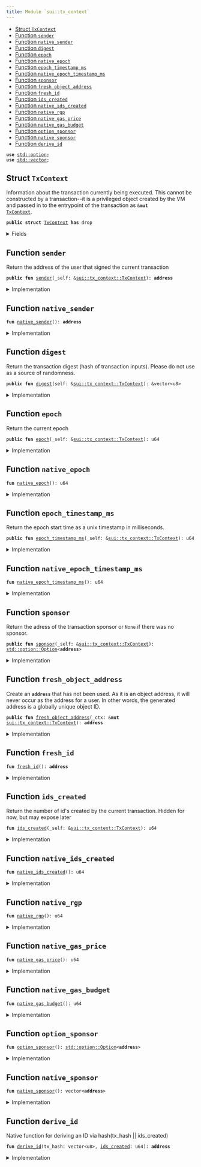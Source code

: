 ```yaml
---
title: Module `sui::tx_context`
---
```




-  [Struct `TxContext`](#sui_tx_context_TxContext)
-  [Function `sender`](#sui_tx_context_sender)
-  [Function `native_sender`](#sui_tx_context_native_sender)
-  [Function `digest`](#sui_tx_context_digest)
-  [Function `epoch`](#sui_tx_context_epoch)
-  [Function `native_epoch`](#sui_tx_context_native_epoch)
-  [Function `epoch_timestamp_ms`](#sui_tx_context_epoch_timestamp_ms)
-  [Function `native_epoch_timestamp_ms`](#sui_tx_context_native_epoch_timestamp_ms)
-  [Function `sponsor`](#sui_tx_context_sponsor)
-  [Function `fresh_object_address`](#sui_tx_context_fresh_object_address)
-  [Function `fresh_id`](#sui_tx_context_fresh_id)
-  [Function `ids_created`](#sui_tx_context_ids_created)
-  [Function `native_ids_created`](#sui_tx_context_native_ids_created)
-  [Function `native_rgp`](#sui_tx_context_native_rgp)
-  [Function `native_gas_price`](#sui_tx_context_native_gas_price)
-  [Function `native_gas_budget`](#sui_tx_context_native_gas_budget)
-  [Function `option_sponsor`](#sui_tx_context_option_sponsor)
-  [Function `native_sponsor`](#sui_tx_context_native_sponsor)
-  [Function `derive_id`](#sui_tx_context_derive_id)


<pre><code><b>use</b> <a href="../std/option.md#std_option">std::option</a>;
<b>use</b> <a href="../std/vector.md#std_vector">std::vector</a>;
</code></pre>



<a name="sui_tx_context_TxContext"></a>

## Struct `TxContext`

Information about the transaction currently being executed.
This cannot be constructed by a transaction--it is a privileged object created by
the VM and passed in to the entrypoint of the transaction as <code>&<b>mut</b> <a href="../sui/tx_context.md#sui_tx_context_TxContext">TxContext</a></code>.


<pre><code><b>public</b> <b>struct</b> <a href="../sui/tx_context.md#sui_tx_context_TxContext">TxContext</a> <b>has</b> drop
</code></pre>



<details>
<summary>Fields</summary>


<dl>
<dt>
<code><a href="../sui/tx_context.md#sui_tx_context_sender">sender</a>: <b>address</b></code>
</dt>
<dd>
 The address of the user that signed the current transaction
</dd>
<dt>
<code>tx_hash: vector&lt;u8&gt;</code>
</dt>
<dd>
 Hash of the current transaction
</dd>
<dt>
<code><a href="../sui/tx_context.md#sui_tx_context_epoch">epoch</a>: u64</code>
</dt>
<dd>
 The current epoch number
</dd>
<dt>
<code><a href="../sui/tx_context.md#sui_tx_context_epoch_timestamp_ms">epoch_timestamp_ms</a>: u64</code>
</dt>
<dd>
 Timestamp that the epoch started at
</dd>
<dt>
<code><a href="../sui/tx_context.md#sui_tx_context_ids_created">ids_created</a>: u64</code>
</dt>
<dd>
 Counter recording the number of fresh id's created while executing
 this transaction. Always 0 at the start of a transaction
</dd>
</dl>


</details>

<a name="sui_tx_context_sender"></a>

## Function `sender`

Return the address of the user that signed the current
transaction


<pre><code><b>public</b> <b>fun</b> <a href="../sui/tx_context.md#sui_tx_context_sender">sender</a>(_self: &<a href="../sui/tx_context.md#sui_tx_context_TxContext">sui::tx_context::TxContext</a>): <b>address</b>
</code></pre>



<details>
<summary>Implementation</summary>


<pre><code><b>public</b> <b>fun</b> <a href="../sui/tx_context.md#sui_tx_context_sender">sender</a>(_self: &<a href="../sui/tx_context.md#sui_tx_context_TxContext">TxContext</a>): <b>address</b> {
    <a href="../sui/tx_context.md#sui_tx_context_native_sender">native_sender</a>()
}
</code></pre>



</details>

<a name="sui_tx_context_native_sender"></a>

## Function `native_sender`



<pre><code><b>fun</b> <a href="../sui/tx_context.md#sui_tx_context_native_sender">native_sender</a>(): <b>address</b>
</code></pre>



<details>
<summary>Implementation</summary>


<pre><code><b>native</b> <b>fun</b> <a href="../sui/tx_context.md#sui_tx_context_native_sender">native_sender</a>(): <b>address</b>;
</code></pre>



</details>

<a name="sui_tx_context_digest"></a>

## Function `digest`

Return the transaction digest (hash of transaction inputs).
Please do not use as a source of randomness.


<pre><code><b>public</b> <b>fun</b> <a href="../sui/tx_context.md#sui_tx_context_digest">digest</a>(self: &<a href="../sui/tx_context.md#sui_tx_context_TxContext">sui::tx_context::TxContext</a>): &vector&lt;u8&gt;
</code></pre>



<details>
<summary>Implementation</summary>


<pre><code><b>public</b> <b>fun</b> <a href="../sui/tx_context.md#sui_tx_context_digest">digest</a>(self: &<a href="../sui/tx_context.md#sui_tx_context_TxContext">TxContext</a>): &vector&lt;u8&gt; {
    &self.tx_hash
}
</code></pre>



</details>

<a name="sui_tx_context_epoch"></a>

## Function `epoch`

Return the current epoch


<pre><code><b>public</b> <b>fun</b> <a href="../sui/tx_context.md#sui_tx_context_epoch">epoch</a>(_self: &<a href="../sui/tx_context.md#sui_tx_context_TxContext">sui::tx_context::TxContext</a>): u64
</code></pre>



<details>
<summary>Implementation</summary>


<pre><code><b>public</b> <b>fun</b> <a href="../sui/tx_context.md#sui_tx_context_epoch">epoch</a>(_self: &<a href="../sui/tx_context.md#sui_tx_context_TxContext">TxContext</a>): u64 {
    <a href="../sui/tx_context.md#sui_tx_context_native_epoch">native_epoch</a>()
}
</code></pre>



</details>

<a name="sui_tx_context_native_epoch"></a>

## Function `native_epoch`



<pre><code><b>fun</b> <a href="../sui/tx_context.md#sui_tx_context_native_epoch">native_epoch</a>(): u64
</code></pre>



<details>
<summary>Implementation</summary>


<pre><code><b>native</b> <b>fun</b> <a href="../sui/tx_context.md#sui_tx_context_native_epoch">native_epoch</a>(): u64;
</code></pre>



</details>

<a name="sui_tx_context_epoch_timestamp_ms"></a>

## Function `epoch_timestamp_ms`

Return the epoch start time as a unix timestamp in milliseconds.


<pre><code><b>public</b> <b>fun</b> <a href="../sui/tx_context.md#sui_tx_context_epoch_timestamp_ms">epoch_timestamp_ms</a>(_self: &<a href="../sui/tx_context.md#sui_tx_context_TxContext">sui::tx_context::TxContext</a>): u64
</code></pre>



<details>
<summary>Implementation</summary>


<pre><code><b>public</b> <b>fun</b> <a href="../sui/tx_context.md#sui_tx_context_epoch_timestamp_ms">epoch_timestamp_ms</a>(_self: &<a href="../sui/tx_context.md#sui_tx_context_TxContext">TxContext</a>): u64 {
    <a href="../sui/tx_context.md#sui_tx_context_native_epoch_timestamp_ms">native_epoch_timestamp_ms</a>()
}
</code></pre>



</details>

<a name="sui_tx_context_native_epoch_timestamp_ms"></a>

## Function `native_epoch_timestamp_ms`



<pre><code><b>fun</b> <a href="../sui/tx_context.md#sui_tx_context_native_epoch_timestamp_ms">native_epoch_timestamp_ms</a>(): u64
</code></pre>



<details>
<summary>Implementation</summary>


<pre><code><b>native</b> <b>fun</b> <a href="../sui/tx_context.md#sui_tx_context_native_epoch_timestamp_ms">native_epoch_timestamp_ms</a>(): u64;
</code></pre>



</details>

<a name="sui_tx_context_sponsor"></a>

## Function `sponsor`

Return the adress of the transaction sponsor or <code>None</code> if there was no sponsor.


<pre><code><b>public</b> <b>fun</b> <a href="../sui/tx_context.md#sui_tx_context_sponsor">sponsor</a>(_self: &<a href="../sui/tx_context.md#sui_tx_context_TxContext">sui::tx_context::TxContext</a>): <a href="../std/option.md#std_option_Option">std::option::Option</a>&lt;<b>address</b>&gt;
</code></pre>



<details>
<summary>Implementation</summary>


<pre><code><b>public</b> <b>fun</b> <a href="../sui/tx_context.md#sui_tx_context_sponsor">sponsor</a>(_self: &<a href="../sui/tx_context.md#sui_tx_context_TxContext">TxContext</a>): Option&lt;<b>address</b>&gt; {
    <a href="../sui/tx_context.md#sui_tx_context_option_sponsor">option_sponsor</a>()
}
</code></pre>



</details>

<a name="sui_tx_context_fresh_object_address"></a>

## Function `fresh_object_address`

Create an <code><b>address</b></code> that has not been used. As it is an object address, it will never
occur as the address for a user.
In other words, the generated address is a globally unique object ID.


<pre><code><b>public</b> <b>fun</b> <a href="../sui/tx_context.md#sui_tx_context_fresh_object_address">fresh_object_address</a>(_ctx: &<b>mut</b> <a href="../sui/tx_context.md#sui_tx_context_TxContext">sui::tx_context::TxContext</a>): <b>address</b>
</code></pre>



<details>
<summary>Implementation</summary>


<pre><code><b>public</b> <b>fun</b> <a href="../sui/tx_context.md#sui_tx_context_fresh_object_address">fresh_object_address</a>(_ctx: &<b>mut</b> <a href="../sui/tx_context.md#sui_tx_context_TxContext">TxContext</a>): <b>address</b> {
    <a href="../sui/tx_context.md#sui_tx_context_fresh_id">fresh_id</a>()
}
</code></pre>



</details>

<a name="sui_tx_context_fresh_id"></a>

## Function `fresh_id`



<pre><code><b>fun</b> <a href="../sui/tx_context.md#sui_tx_context_fresh_id">fresh_id</a>(): <b>address</b>
</code></pre>



<details>
<summary>Implementation</summary>


<pre><code><b>native</b> <b>fun</b> <a href="../sui/tx_context.md#sui_tx_context_fresh_id">fresh_id</a>(): <b>address</b>;
</code></pre>



</details>

<a name="sui_tx_context_ids_created"></a>

## Function `ids_created`

Return the number of id's created by the current transaction.
Hidden for now, but may expose later


<pre><code><b>fun</b> <a href="../sui/tx_context.md#sui_tx_context_ids_created">ids_created</a>(_self: &<a href="../sui/tx_context.md#sui_tx_context_TxContext">sui::tx_context::TxContext</a>): u64
</code></pre>



<details>
<summary>Implementation</summary>


<pre><code><b>fun</b> <a href="../sui/tx_context.md#sui_tx_context_ids_created">ids_created</a>(_self: &<a href="../sui/tx_context.md#sui_tx_context_TxContext">TxContext</a>): u64 {
    <a href="../sui/tx_context.md#sui_tx_context_native_ids_created">native_ids_created</a>()
}
</code></pre>



</details>

<a name="sui_tx_context_native_ids_created"></a>

## Function `native_ids_created`



<pre><code><b>fun</b> <a href="../sui/tx_context.md#sui_tx_context_native_ids_created">native_ids_created</a>(): u64
</code></pre>



<details>
<summary>Implementation</summary>


<pre><code><b>native</b> <b>fun</b> <a href="../sui/tx_context.md#sui_tx_context_native_ids_created">native_ids_created</a>(): u64;
</code></pre>



</details>

<a name="sui_tx_context_native_rgp"></a>

## Function `native_rgp`



<pre><code><b>fun</b> <a href="../sui/tx_context.md#sui_tx_context_native_rgp">native_rgp</a>(): u64
</code></pre>



<details>
<summary>Implementation</summary>


<pre><code><b>native</b> <b>fun</b> <a href="../sui/tx_context.md#sui_tx_context_native_rgp">native_rgp</a>(): u64;
</code></pre>



</details>

<a name="sui_tx_context_native_gas_price"></a>

## Function `native_gas_price`



<pre><code><b>fun</b> <a href="../sui/tx_context.md#sui_tx_context_native_gas_price">native_gas_price</a>(): u64
</code></pre>



<details>
<summary>Implementation</summary>


<pre><code><b>native</b> <b>fun</b> <a href="../sui/tx_context.md#sui_tx_context_native_gas_price">native_gas_price</a>(): u64;
</code></pre>



</details>

<a name="sui_tx_context_native_gas_budget"></a>

## Function `native_gas_budget`



<pre><code><b>fun</b> <a href="../sui/tx_context.md#sui_tx_context_native_gas_budget">native_gas_budget</a>(): u64
</code></pre>



<details>
<summary>Implementation</summary>


<pre><code><b>native</b> <b>fun</b> <a href="../sui/tx_context.md#sui_tx_context_native_gas_budget">native_gas_budget</a>(): u64;
</code></pre>



</details>

<a name="sui_tx_context_option_sponsor"></a>

## Function `option_sponsor`



<pre><code><b>fun</b> <a href="../sui/tx_context.md#sui_tx_context_option_sponsor">option_sponsor</a>(): <a href="../std/option.md#std_option_Option">std::option::Option</a>&lt;<b>address</b>&gt;
</code></pre>



<details>
<summary>Implementation</summary>


<pre><code><b>fun</b> <a href="../sui/tx_context.md#sui_tx_context_option_sponsor">option_sponsor</a>(): Option&lt;<b>address</b>&gt; {
    <b>let</b> <a href="../sui/tx_context.md#sui_tx_context_sponsor">sponsor</a> = <a href="../sui/tx_context.md#sui_tx_context_native_sponsor">native_sponsor</a>();
    <b>if</b> (<a href="../sui/tx_context.md#sui_tx_context_sponsor">sponsor</a>.length() == 0) option::none() <b>else</b> option::some(<a href="../sui/tx_context.md#sui_tx_context_sponsor">sponsor</a>[0])
}
</code></pre>



</details>

<a name="sui_tx_context_native_sponsor"></a>

## Function `native_sponsor`



<pre><code><b>fun</b> <a href="../sui/tx_context.md#sui_tx_context_native_sponsor">native_sponsor</a>(): vector&lt;<b>address</b>&gt;
</code></pre>



<details>
<summary>Implementation</summary>


<pre><code><b>native</b> <b>fun</b> <a href="../sui/tx_context.md#sui_tx_context_native_sponsor">native_sponsor</a>(): vector&lt;<b>address</b>&gt;;
</code></pre>



</details>

<a name="sui_tx_context_derive_id"></a>

## Function `derive_id`

Native function for deriving an ID via hash(tx_hash || ids_created)


<pre><code><b>fun</b> <a href="../sui/tx_context.md#sui_tx_context_derive_id">derive_id</a>(tx_hash: vector&lt;u8&gt;, <a href="../sui/tx_context.md#sui_tx_context_ids_created">ids_created</a>: u64): <b>address</b>
</code></pre>



<details>
<summary>Implementation</summary>


<pre><code><b>native</b> <b>fun</b> <a href="../sui/tx_context.md#sui_tx_context_derive_id">derive_id</a>(tx_hash: vector&lt;u8&gt;, <a href="../sui/tx_context.md#sui_tx_context_ids_created">ids_created</a>: u64): <b>address</b>;
</code></pre>



</details>
